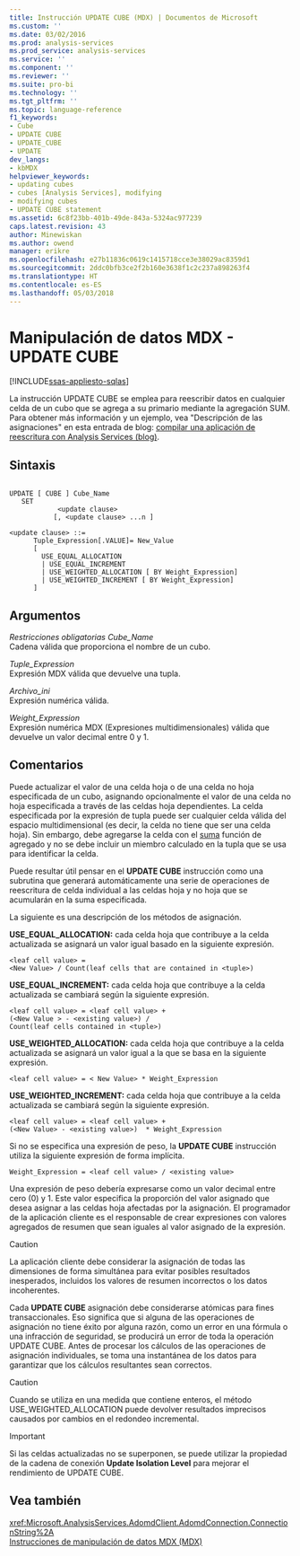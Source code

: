 ```yaml
---
title: Instrucción UPDATE CUBE (MDX) | Documentos de Microsoft
ms.custom: ''
ms.date: 03/02/2016
ms.prod: analysis-services
ms.prod_service: analysis-services
ms.service: ''
ms.component: ''
ms.reviewer: ''
ms.suite: pro-bi
ms.technology: ''
ms.tgt_pltfrm: ''
ms.topic: language-reference
f1_keywords:
- Cube
- UPDATE CUBE
- UPDATE_CUBE
- UPDATE
dev_langs:
- kbMDX
helpviewer_keywords:
- updating cubes
- cubes [Analysis Services], modifying
- modifying cubes
- UPDATE CUBE statement
ms.assetid: 6c8f23bb-401b-49de-843a-5324ac977239
caps.latest.revision: 43
author: Minewiskan
ms.author: owend
manager: erikre
ms.openlocfilehash: e27b11836c0619c1415718cce3e38029ac8359d1
ms.sourcegitcommit: 2ddc0bfb3ce2f2b160e3638f1c2c237a898263f4
ms.translationtype: HT
ms.contentlocale: es-ES
ms.lasthandoff: 05/03/2018
---
```

# <a name="mdx-data-manipulation---update-cube"></a>Manipulación de datos MDX - UPDATE CUBE
[!INCLUDE[ssas-appliesto-sqlas](../includes/ssas-appliesto-sqlas.md)]

  La instrucción UPDATE CUBE se emplea para reescribir datos en cualquier celda de un cubo que se agrega a su primario mediante la agregación SUM. Para obtener más información y un ejemplo, vea "Descripción de las asignaciones" en esta entrada de blog: [compilar una aplicación de reescritura con Analysis Services (blog)](http://go.microsoft.com/fwlink/?LinkId=394977).  
  
## <a name="syntax"></a>Sintaxis  
  
```  
  
UPDATE [ CUBE ] Cube_Name   
   SET   
            <update clause>   
           [, <update clause> ...n ]  
  
<update clause> ::=   
      Tuple_Expression[.VALUE]= New_Value  
      [   
        USE_EQUAL_ALLOCATION   
        | USE_EQUAL_INCREMENT   
        | USE_WEIGHTED_ALLOCATION [ BY Weight_Expression]   
        | USE_WEIGHTED_INCREMENT [ BY Weight_Expression]  
      ]  
```  
  
## <a name="arguments"></a>Argumentos  
 *Restricciones obligatorias Cube_Name*  
 Cadena válida que proporciona el nombre de un cubo.  
  
 *Tuple_Expression*  
 Expresión MDX válida que devuelve una tupla.  
  
 *Archivo_ini*  
 Expresión numérica válida.  
  
 *Weight_Expression*  
 Expresión numérica MDX (Expresiones multidimensionales) válida que devuelve un valor decimal entre 0 y 1.  
  
## <a name="remarks"></a>Comentarios  
 Puede actualizar el valor de una celda hoja o de una celda no hoja especificada de un cubo, asignando opcionalmente el valor de una celda no hoja especificada a través de las celdas hoja dependientes. La celda especificada por la expresión de tupla puede ser cualquier celda válida del espacio multidimensional (es decir, la celda no tiene que ser una celda hoja). Sin embargo, debe agregarse la celda con el [suma](../mdx/sum-mdx.md) función de agregado y no se debe incluir un miembro calculado en la tupla que se usa para identificar la celda.  
  
 Puede resultar útil pensar en el **UPDATE CUBE** instrucción como una subrutina que generará automáticamente una serie de operaciones de reescritura de celda individual a las celdas hoja y no hoja que se acumularán en la suma especificada.  
  
 La siguiente es una descripción de los métodos de asignación.  
  
 **USE_EQUAL_ALLOCATION:** cada celda hoja que contribuye a la celda actualizada se asignará un valor igual basado en la siguiente expresión.  
  
```  
<leaf cell value> =   
<New Value> / Count(leaf cells that are contained in <tuple>)  
```  
  
 **USE_EQUAL_INCREMENT:** cada celda hoja que contribuye a la celda actualizada se cambiará según la siguiente expresión.  
  
```  
<leaf cell value> = <leaf cell value> +   
(<New Value > - <existing value>) /  
Count(leaf cells contained in <tuple>)  
```  
  
 **USE_WEIGHTED_ALLOCATION:** cada celda hoja que contribuye a la celda actualizada se asignará un valor igual a la que se basa en la siguiente expresión.  
  
```  
<leaf cell value> = < New Value> * Weight_Expression  
```  
  
 **USE_WEIGHTED_INCREMENT:** cada celda hoja que contribuye a la celda actualizada se cambiará según la siguiente expresión.  
  
```  
<leaf cell value> = <leaf cell value> +   
(<New Value> - <existing value>)  * Weight_Expression  
```  
  
 Si no se especifica una expresión de peso, la **UPDATE CUBE** instrucción utiliza la siguiente expresión de forma implícita.  
  
```  
Weight_Expression = <leaf cell value> / <existing value>  
```  
  
 Una expresión de peso debería expresarse como un valor decimal entre cero (0) y 1. Este valor especifica la proporción del valor asignado que desea asignar a las celdas hoja afectadas por la asignación. El programador de la aplicación cliente es el responsable de crear expresiones con valores agregados de resumen que sean iguales al valor asignado de la expresión.  
  
> [!CAUTION]  
>  La aplicación cliente debe considerar la asignación de todas las dimensiones de forma simultánea para evitar posibles resultados inesperados, incluidos los valores de resumen incorrectos o los datos incoherentes.  
  
 Cada **UPDATE CUBE** asignación debe considerarse atómicas para fines transaccionales. Eso significa que si alguna de las operaciones de asignación no tiene éxito por alguna razón, como un error en una fórmula o una infracción de seguridad, se producirá un error de toda la operación UPDATE CUBE. Antes de procesar los cálculos de las operaciones de asignación individuales, se toma una instantánea de los datos para garantizar que los cálculos resultantes sean correctos.  
  
> [!CAUTION]  
>  Cuando se utiliza en una medida que contiene enteros, el método USE_WEIGHTED_ALLOCATION puede devolver resultados imprecisos causados por cambios en el redondeo incremental.  
  
> [!IMPORTANT]  
>  Si las celdas actualizadas no se superponen, se puede utilizar la propiedad de la cadena de conexión **Update Isolation Level** para mejorar el rendimiento de UPDATE CUBE.  
  
## <a name="see-also"></a>Vea también  
 <xref:Microsoft.AnalysisServices.AdomdClient.AdomdConnection.ConnectionString%2A>   
 [Instrucciones de manipulación de datos MDX &#40;MDX&#41;](../mdx/mdx-data-manipulation-statements-mdx.md)  
  
  
